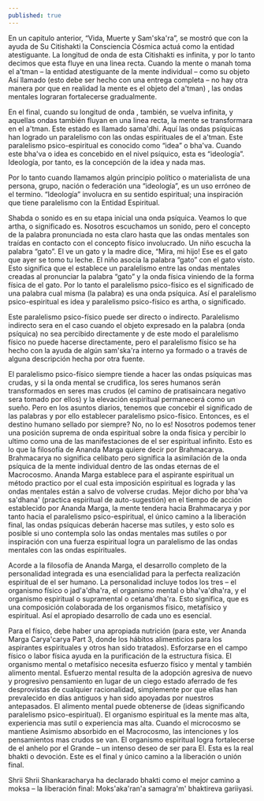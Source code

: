 ```yaml
---
published: true
---
```



En un capitulo anterior, “Vida, Muerte y Sam'ska'ra”, se mostró que con la ayuda de Su Citishakti la Consciencia Cósmica actuá como la entidad atestiguante. La longitud de onda de esta Citishakti es infinita, y por lo tanto decimos que esta fluye en una linea recta. Cuando la mente o manah toma el a'tman – la entidad atestiguante de la mente individual – como su objeto Así llamado (esto debe ser hecho con una entrega completa – no hay otra manera por que en realidad la mente es el objeto del  a'tman) , las ondas mentales lograran fortalecerse gradualmente.

En el final, cuando su longitud de onda , también, se vuelva infinita, y aquellas ondas también fluyan en una linea recta, la mente se transformara en el a'tman. Este estado es llamado sama'dhi. Aquí las ondas psíquicas han logrado un paralelismo con las ondas espirituales de el a'tman. Este paralelismo psico-espiritual es conocido como “idea” o bha'va. Cuando este bha'va o idea es concebido en el nivel psíquico, esta es “ideología”. Ideología, por tanto, es la concepción de la idea y nada mas.

Por lo tanto cuando llamamos algún principio político o materialista de una persona, grupo, nación o federación una “ideología”, es un uso erróneo de el termino. “Ideología” involucra en su sentido espiritual; una inspiración que tiene paralelismo con la Entidad Espiritual.

Shabda o sonido es en su etapa inicial una onda psíquica. Veamos lo que artha, o significado es. Nosotros escuchamos un sonido, pero el concepto de la palabra pronunciada no esta claro hasta que las ondas mentales son traídas en contacto con el concepto físico involucrado. Un niño escucha la palabra “gato”. El ve un gato y la madre dice, “Mira, mi hijo! Ese es el gato que ayer se tomo tu leche. El niño asocia la palabra “gato” con el gato visto. Esto significa que el establece un paralelismo entre las ondas mentales creadas al pronunciar la palabra “gato” y la onda física viniendo de la forma física de el gato. Por lo tanto el paralelismo psico-físico es el significado de una palabra cual misma (la palabra) es una onda psíquica. Así el paralelismo psico-espiritual es idea y paralelismo psico-físico es artha, o significado.

Este paralelismo psico-físico puede ser directo o indirecto. Paralelismo indirecto sera en el caso cuando el objeto expresado en la palabra (onda psíquica) no sea percibido directamente y de este modo el paralelismo físico no puede hacerse directamente, pero el paralelismo físico se ha hecho con la ayuda de algún sam'ska'ra interno ya formado o a través de alguna descripción hecha por otra fuente.

El paralelismo psico-físico siempre tiende a hacer las ondas psíquicas mas crudas, y si la onda mental se crudifica, los seres humanos serán transformados en seres mas crudos (el camino de pratisaincara negativo sera tomado por ellos) y la elevación espiritual permanecerá como un sueño. Pero en los asuntos diarios, tenemos que concebir el significado de las palabras y por ello establecer paralelismo psico-físico. Entonces, es el destino humano sellado por siempre? No, no lo es! Nosotros podemos tener una posición suprema de onda espiritual sobre la onda física y percibir lo ultimo como una de las manifestaciones de el ser espiritual infinito. Esto es lo que la filosofía de Ananda Marga quiere decir por Brahmacarya. Brahmacarya no significa celibato pero significa la asimilación de la onda psíquica de la mente individual dentro de las ondas eternas de el Macrocosmo. Ananda Marga establece para el aspirante espiritual un método practico por el cual esta imposición espiritual es lograda y las ondas mentales están a salvo de volverse crudas. Mejor dicho por bha'va sa'dhana' (practica espiritual de auto-sugestión) en el tiempo de acción establecido por Ananda Marga, la mente tendera hacia Brahmacarya y por tanto hacia el paralelismo psico-espiritual, el único camino a la liberación final, las ondas psíquicas deberán hacerse mas sutiles, y esto solo es posible si uno contempla solo las ondas mentales mas sutiles o por inspiración con una fuerza espiritual logra un paralelismo de las ondas mentales con las ondas espirituales.

Acorde a la filosofía de Ananda Marga, el desarrollo completo de la personalidad integrada es una esencialidad para la perfecta realización espiritual de el ser humano. La personalidad incluye todos los tres – el organismo físico o jad'a'dha'ra, el organismo mental o bha'va'dha'ra, y el organismo espiritual o supramental o cetana'dha'ra. Esto significa, que es una composición colaborada de los organismos físico, metafísico y espiritual. Así el apropiado desarrollo de cada uno es esencial.

Para el físico, debe haber una apropiada nutrición (para este, ver Ananda Marga Carya'carya Part 3, donde los hábitos alimenticios para los aspirantes espirituales y otros han sido tratados). Esforzarse en el campo físico o labor física ayuda en la purificación de la estructura física. El organismo mental o metafísico necesita esfuerzo físico y mental y también alimento mental. Esfuerzo mental resulta de la adopción agresiva de nuevo y progresivo pensamiento en lugar de un ciego estado aferrado de fes desprovistas de cualquier racionalidad, simplemente por que ellas han prevalecido en días antiguos y han sido apoyadas por nuestros antepasados. El alimento mental puede obtenerse de (ideas significando paralelismo psico-espiritual). El organismo espiritual es la mente mas alta, experiencia mas sutil o experiencia mas alta. Cuando el microcosmo se mantiene Asimismo absorbido en el Macrocosmo,  las intenciones y los pensamientos mas crudos se van. El organismo espiritual logra fortalecerse de el anhelo por el Grande – un intenso deseo de ser para El. Esta es la real bhakti o devoción. Este es el final y único camino a la liberación o unión final.

Shrii Shrii Shankaracharya ha declarado bhakti como el mejor camino a moksa – la liberación final: Moks'aka'ran'a samagra'm' bhaktireva gariiyasi.
